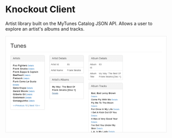 # Knockout Client
Artist library built on the MyTunes Catalog JSON API. Allows a user to explore an artist's albums and tracks.

![ScreenShot](/screenshots/knockout-client.png)
